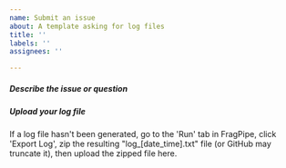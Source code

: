 ```yaml
---
name: Submit an issue
about: A template asking for log files
title: ''
labels: ''
assignees: ''

---
```


##### Describe the issue or question
##### Upload your log file
If a log file hasn't been generated, go to the 'Run' tab in FragPipe, click 'Export Log', zip the resulting "log_[date_time].txt" file (or GitHub may truncate it), then upload the zipped file here.
